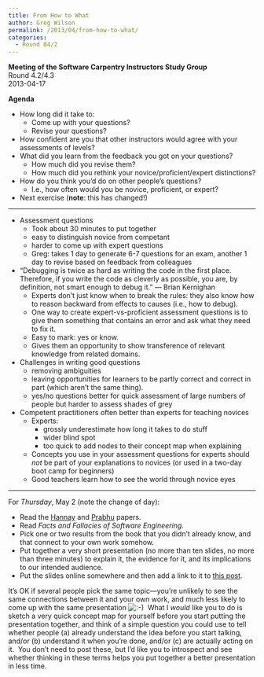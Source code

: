 ```yaml
---
title: From How to What
author: Greg Wilson
permalink: /2013/04/from-how-to-what/
categories:
  - Round 04/2
---
```

**Meeting of the Software Carpentry Instructors Study Group**  
Round 4.2/4.3  
2013-04-17

**Agenda**

*   How long did it take to: 
    *   Come up with your questions?
    *   Revise your questions?
*   How confident are you that other instructors would agree with your assessments of levels?
*   What did you learn from the feedback you got on your questions? 
    *   How much did you revise them?
    *   How much did you rethink your novice/proficient/expert distinctions?
*   How do you think you&#8217;d do on other people&#8217;s questions? 
    *   I.e., how often would you be novice, proficient, or expert?
*   Next exercise (**note**: this has changed!)

* * *

*   Assessment questions 
    *   Took about 30 minutes to put together
    *   easy to distinguish novice from competant
    *   harder to come up with expert questions
    *   Greg: takes 1 day to generate 6-7 questions for an exam, another 1 day to revise based on feedback from colleagues
*   &#8220;Debugging is twice as hard as writing the code in the first place. Therefore, if you write the code as cleverly as possible, you are, by definition, not smart enough to debug it.&#8221; — Brian Kernighan 
    *   Experts don&#8217;t just know when to break the rules: they also know how to reason backward from effects to causes (i.e., how to debug).
    *   One way to create expert-vs-proficient assessment questions is to give them something that contains an error and ask what they need to fix it.
    *   Easy to mark: yes or know.
    *   Gives them an opportunity to show transference of relevant knowledge from related domains.
*   Challenges in writing good questions 
    *   removing ambiguities
    *   leaving opportunities for learners to be partly correct and correct in part (which aren&#8217;t the same thing).
    *   yes/no questions better for quick assessment of large numbers of people but harder to assess shades of grey
*   Competent practitioners often better than experts for teaching novices 
    *   Experts: 
        *   grossly underestimate how long it takes to do stuff
        *   wider blind spot
        *   too quick to add nodes to their concept map when explaining
    *   Concepts you use in your assessment questions for experts should *not* be part of your explanations to novices (or used in a two-day boot camp for beginners)
    *   Good teachers learn how to see the world through novice eyes

* * *

For *Thursday*, May 2 (note the change of day):

*   Read the [Hannay][1] and [Prabhu][2] papers.
*   Read *Facts and Fallacies of Software Engineering*.
*   Pick one or two results from the book that you didn&#8217;t already know, and that connect to your own work somehow.
*   Put together a very short presentation (no more than ten slides, no more than three minutes) to explain it, the evidence for it, and its implications to our intended audience.
*   Put the slides online somewhere and then add a link to it to [this post][3].

It&#8217;s OK if several people pick the same topic—you&#8217;re unlikely to see the same connections between it and your own work, and much less likely to come up with the same presentation <img src="http://localhost:8080/wp-includes/images/smilies/icon_smile.gif" alt=":-)" class="wp-smiley" />  What I *would* like you to do is sketch a very quick concept map for yourself before you start putting the presentation together, and think of a simple question you could use to tell whether people (a) already understand the idea before you start talking, and/or (b) understand it when you&#8217;re done, and/or (c) are actually acting on it.  You don&#8217;t need to post these, but I&#8217;d like you to introspect and see whether thinking in these terms helps you put together a better presentation in less time.

&nbsp;

 [1]: http://teaching.software-carpentry.org/wp-content/uploads/2012/08/hannay-survey-2009.pdf
 [2]: http://teaching.software-carpentry.org/wp-content/uploads/2012/08/prabhu-survey-2011.pdf
 [3]: /2013/04/18/short-presentations-from-facts-and-fallacies/
